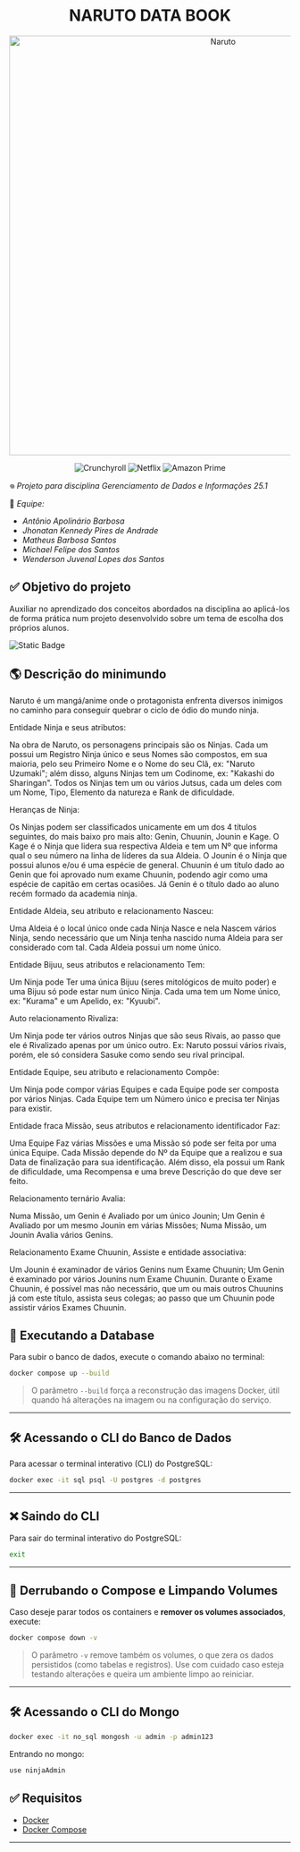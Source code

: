 <h1 align="center"> NARUTO DATA BOOK </h1>

<p align="center">
  <img src="https://m.media-amazon.com/images/I/81QKx-T4NuL.jpg" alt="Naruto" height="750">
</p>

<p align="center">
  <img alt= Crunchyroll src="https://img.shields.io/badge/Crunchyroll-F47521?style=for-the-badge&logo=crunchyroll&logoColor=white">
  <img alt="Netflix" src="https://img.shields.io/badge/Netflix-E50914?style=for-the-badge&logo=netflix&logoColor=white">
  <img alt="Amazon Prime" src="https://img.shields.io/badge/Amazon%20Prime-0F79AF?style=for-the-badge&logo=amazonprime&logoColor=white">
</p>

𖦹 _Projeto para disciplina Gerenciamento de Dados e Informações 25.1_

🥷 _Equipe:_

- _Antônio Apolinário Barbosa_
- _Jhonatan Kennedy Pires de Andrade_
- _Matheus Barbosa Santos_
- _Michael Felipe dos Santos_
- _Wenderson Juvenal Lopes dos Santos_

## ✅ Objetivo do projeto

Auxiliar no aprendizado dos conceitos abordados na disciplina ao aplicá-los de forma prática num projeto desenvolvido sobre um tema de escolha dos próprios alunos.

![Static Badge](http://img.shields.io/static/v1?style=for-the-badge&label=STATUS&message=EM%20DESENVOLVIMENTO&color=GREEN&style=for-the-badge)

## 🌎 Descrição do minimundo

Naruto é um mangá/anime onde o protagonista enfrenta diversos inimigos no caminho para conseguir quebrar o ciclo de ódio do mundo ninja.

Entidade Ninja e seus atributos:

Na obra de Naruto, os personagens principais são os Ninjas. Cada um possui um Registro Ninja único e seus Nomes são compostos, em sua maioria, pelo seu Primeiro Nome e o Nome do seu Clã, ex: "Naruto Uzumaki"; além disso, alguns Ninjas tem um Codinome, ex: "Kakashi do Sharingan". Todos os Ninjas tem um ou vários Jutsus, cada um deles com um Nome, Tipo, Elemento da natureza e Rank de dificuldade.

Heranças de Ninja:

Os Ninjas podem ser classificados unicamente em um dos 4 títulos seguintes, do mais baixo pro mais alto: Genin, Chuunin, Jounin e Kage. O Kage é o Ninja que lidera sua respectiva Aldeia e tem um Nº que informa qual o seu número na linha de líderes da sua Aldeia. O Jounin é o Ninja que possui alunos e/ou é uma espécie de general. Chuunin é um título dado ao Genin que foi aprovado num exame Chuunin, podendo agir como uma espécie de capitão em certas ocasiões. Já Genin é o título dado ao aluno recém formado da academia ninja.

Entidade Aldeia, seu atributo e relacionamento Nasceu:

Uma Aldeia é o local único onde cada Ninja Nasce e nela Nascem vários Ninja, sendo necessário que um Ninja tenha nascido numa Aldeia para ser considerado com tal. Cada Aldeia possui um nome único.

Entidade Bijuu, seus atributos e relacionamento Tem:

Um Ninja pode Ter uma única Bijuu (seres mitológicos de muito poder) e uma Bijuu só pode estar num único Ninja. Cada uma tem um Nome único, ex: "Kurama" e um Apelido, ex: "Kyuubi".

Auto relacionamento Rivaliza:

Um Ninja pode ter vários outros Ninjas que são seus Rivais, ao passo que ele é Rivalizado apenas por um único outro. Ex: Naruto possui vários rivais, porém, ele só considera Sasuke como sendo seu rival principal.

Entidade Equipe, seu atributo e relacionamento Compõe:

Um Ninja pode compor várias Equipes e cada Equipe pode ser composta por vários Ninjas. Cada Equipe tem um Número único e precisa ter Ninjas para existir.

Entidade fraca Missão, seus atributos e relacionamento identificador Faz:

Uma Equipe Faz várias Missões e uma Missão só pode ser feita por uma única Equipe. Cada Missão depende do Nº da Equipe que a realizou e sua Data de finalização para sua identificação. Além disso, ela possui um Rank de dificuldade, uma Recompensa e uma breve Descrição do que deve ser feito.

Relacionamento ternário Avalia:

Numa Missão, um Genin é Avaliado por um único Jounin; Um Genin é Avaliado por um mesmo Jounin em várias Missões; Numa Missão, um Jounin Avalia vários Genins.

Relacionamento Exame Chuunin, Assiste e entidade associativa:

Um Jounin é examinador de vários Genins num Exame Chuunin; Um Genin é examinado por vários Jounins num Exame Chuunin. Durante o Exame Chuunin, é possível mas não necessário, que um ou mais outros Chuunins já com este título, assista seus colegas; ao passo que um Chuunin pode assistir vários Exames Chuunin.

## 🚀 Executando a Database

Para subir o banco de dados, execute o comando abaixo no terminal:

```bash
docker compose up --build
```

> O parâmetro `--build` força a reconstrução das imagens Docker, útil quando há alterações na imagem ou na configuração do serviço.

---

## 🛠 Acessando o CLI do Banco de Dados

Para acessar o terminal interativo (CLI) do PostgreSQL:

```bash
docker exec -it sql psql -U postgres -d postgres
```

---

## ❌ Saindo do CLI

Para sair do terminal interativo do PostgreSQL:

```bash
exit
```

---

## 🧹 Derrubando o Compose e Limpando Volumes

Caso deseje parar todos os containers e **remover os volumes associados**, execute:

```bash
docker compose down -v
```

> O parâmetro `-v` remove também os volumes, o que zera os dados persistidos (como tabelas e registros). Use com cuidado caso esteja testando alterações e queira um ambiente limpo ao reiniciar.

---

## 🛠 Acessando o CLI do Mongo

```bash
docker exec -it no_sql mongosh -u admin -p admin123
```

Entrando no mongo:

```bash
use ninjaAdmin
```

## ✅ Requisitos

- [Docker](https://www.docker.com/)
- [Docker Compose](https://docs.docker.com/compose/)

---

